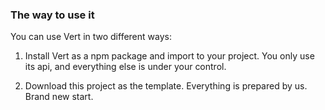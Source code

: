 ### The way to use it

You can use Vert in two different ways:

1. Install Vert as a npm package and import to your project. You only use its api, and everything else is under your control.

2. Download this project as the template. Everything is prepared by us. Brand new start.
